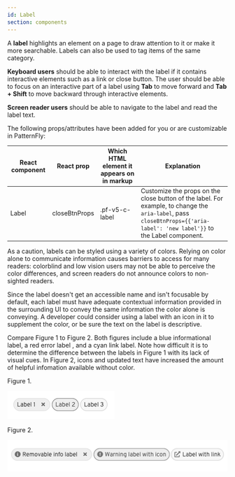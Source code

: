 ```yaml
---
id: Label
section: components
---
```


A **label** highlights an element on a page to draw attention to it or make it more searchable. Labels can also be used to tag items of the same category.

**Keyboard users** should be able to interact with the label if it contains interactive elements such as a link or close button. The user should be able to focus on an interactive part of a label using **Tab** to move forward and **Tab + Shift** to move backward through interactive elements.

**Screen reader users** should be able to navigate to the label and read the label text.

The following props/attributes have been added for you or are customizable in PatternFly:

| React component | React prop | Which HTML element it appears on in markup | Explanation | 
|---|---|---|---|
| Label | closeBtnProps | .pf-v5-c-label | Customize the props on the close button of the label. For example, to change the `aria-label`, pass `closeBtnProps={{'aria-label': 'new label'}}` to the Label component. |

As a caution, labels can be styled using a variety of colors. Relying on color alone to communicate information causes barriers to
access for many readers: colorblind and low vision users may not be able to perceive the color differences, and screen
readers do not announce colors to non-sighted readers.

Since the label doesn't get an accessible name and isn't focusable by default, each label must have adequate contextual information
provided in the surrounding UI to convey the same information the color alone is conveying. A developer could consider
using a label with an icon in it to supplement the color, or be sure the text on the label is descriptive.

Compare Figure 1 to Figure 2. Both figures include a blue informational label,
a red error label , and a cyan link label. Note how difficult it is to determine the difference between the labels
in Figure 1 with its lack of visual cues. In Figure 2, icons and updated text have increased the amount of helpful 
infomation available without color.

Figure 1.

![labels without icons](./labels-no-icons.png)

Figure 2.

![labels with icons and better text](./labels-with-icons.png)